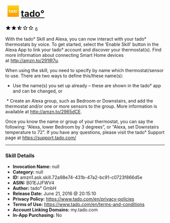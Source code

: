 # &nbsp;<img src="skill_icon" alt="tado° icon" width="36"> [tado°](http://alexa.amazon.com/#skills/amzn1.ask.skill.72a98e74-431b-47a2-bc91-c0723f866d5e)
![2.6 stars](../../images/ic_star_black_18dp_1x.png)![2.6 stars](../../images/ic_star_black_18dp_1x.png)![2.6 stars](../../images/ic_star_half_black_18dp_1x.png)![2.6 stars](../../images/ic_star_border_black_18dp_1x.png)![2.6 stars](../../images/ic_star_border_black_18dp_1x.png) 6

With the tado° Skill and Alexa, you can now interact with your tado° thermostats by voice. To get started, select the ‘Enable Skill’ button in the Alexa App to link your tado° account and discover your thermostat(s). Find more information about connecting Smart Home devices at http://amzn.to/291lR7u.

When using the skill, you need to specify by name which thermostat/sensor to use. There are two ways to define this/these name(s):

* Use the name(s) you set up already – these are shown in the tado° app and can be changed, or

 * Create an Alexa group, such as Bedroom or Downstairs, and add the thermostat and/or one or more sensors to the group. More information is available at http://amzn.to/2965dCE.

Once you know the name or group of your thermostat, you can say the following: “Alexa, lower Bedroom by 3 degrees”, or “Alexa, set Downstairs temperature to 72”.
If you have any questions, please visit the tado° Support page at https://support.tado.com/

***

### Skill Details

* **Invocation Name:** null
* **Category:** null
* **ID:** amzn1.ask.skill.72a98e74-431b-47a2-bc91-c0723f866d5e
* **ASIN:** B01EJJFWV4
* **Author:** tado° GmbH
* **Release Date:** June 21, 2016 @ 20:15:10
* **Privacy Policy:** https://www.tado.com/en/privacy-policies
* **Terms of Use:** https://www.tado.com/en/terms-and-conditions
* **Account Linking Domains:** my.tado.com
* **In-App Purchasing:** No
